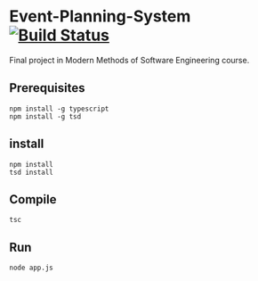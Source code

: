 # Event-Planning-System [![Build Status](https://travis-ci.org/reginbald/Event-Planning-System.svg?branch=master)](https://travis-ci.org/reginbald/Event-Planning-System)
Final project in Modern Methods of Software Engineering course.

## Prerequisites
```
npm install -g typescript
npm install -g tsd
```

## install
```
npm install
tsd install
```

## Compile
```
tsc
```

## Run

```
node app.js
```
